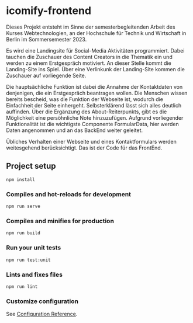 # icomify-frontend

Dieses Projekt entsteht im Sinne der semesterbegleitenden Arbeit des Kurses Webtechnologien,
an der Hochschule für Technik und Wirtschaft in Berlin im Sommersemester 2023.

Es wird eine Landingsite für Social-Media Aktivitäten programmiert.
Dabei tauchen die Zuschauer des Content Creators in die Thematik ein und werden zu einem Erstgespräch motiviert.
An dieser Stelle kommt die Landing-Site ins Spiel.
Über eine Verlinkunk der Landing-Site kommen die Zuschauer auf vorliegende Seite.

Die hauptsächliche Funktion ist dabei die Annahme der Kontaktdaten von denjenigen, die ein Erstgespräch beantragen wollen.
Die Menschen wissen bereits bescheid, was die Funktion der Webseite ist, wodurch die Einfachheit der Seite einhergeht.
Selbsterklärend lässt sich alles deutlich auffinden.
Über die Ergänzung des About-Reiterpunkts, gibt es die Möglichkeit eine persöhnliche Note hinzuzufügen.
Aufgrund vorliegender Funktionalität ist die wichtigste Componente FormularData, hier werden Daten angenommen und an das BackEnd weiter geleitet.

Übliches Verhalten einer Webseite und eines Kontaktformulars werden weitesgehend berücksichtigt.
Das ist der Code für das FrontEnd.


## Project setup
```
npm install
```

### Compiles and hot-reloads for development
```
npm run serve
```

### Compiles and minifies for production
```
npm run build
```

### Run your unit tests
```
npm run test:unit
```

### Lints and fixes files
```
npm run lint
```

### Customize configuration
See [Configuration Reference](https://cli.vuejs.org/config/).

